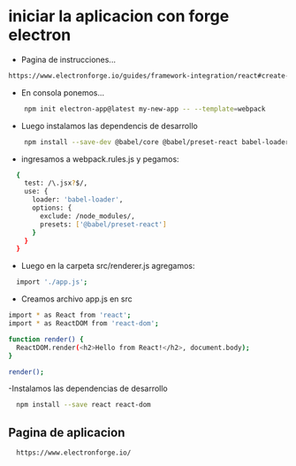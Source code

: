 # iniciar la aplicacion con forge electron

- Pagina de instrucciones...

```Bash
https://www.electronforge.io/guides/framework-integration/react#create-the-app-and-setup-the-webpack-config
```
- En consola ponemos...

```Bash
    npm init electron-app@latest my-new-app -- --template=webpack
```

- Luego instalamos las dependencis de desarrollo

```Bash
    npm install --save-dev @babel/core @babel/preset-react babel-loader
```


- ingresamos a webpack.rules.js y pegamos:

```Bash
  {
    test: /\.jsx?$/,
    use: {
      loader: 'babel-loader',
      options: {
        exclude: /node_modules/,
        presets: ['@babel/preset-react']
      }
    }
  }
```

- Luego en la carpeta src/renderer.js agregamos:

```Bash
  import './app.js';
```

- Creamos archivo app.js en src

```Bash
import * as React from 'react';
import * as ReactDOM from 'react-dom';

function render() {
  ReactDOM.render(<h2>Hello from React!</h2>, document.body);
}

render();
```

-Instalamos las dependencias de desarrollo

```Bash
  npm install --save react react-dom
```

## Pagina de aplicacion 

```Bash
  https://www.electronforge.io/
```